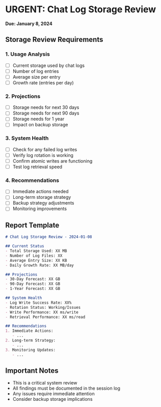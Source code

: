 # URGENT: Chat Log Storage Review
**Due: January 8, 2024**

## Storage Review Requirements

### 1. Usage Analysis
- [ ] Current storage used by chat logs
- [ ] Number of log entries
- [ ] Average size per entry
- [ ] Growth rate (entries per day)

### 2. Projections
- [ ] Storage needs for next 30 days
- [ ] Storage needs for next 90 days
- [ ] Storage needs for 1 year
- [ ] Impact on backup storage

### 3. System Health
- [ ] Check for any failed log writes
- [ ] Verify log rotation is working
- [ ] Confirm atomic writes are functioning
- [ ] Test log retrieval speed

### 4. Recommendations
- [ ] Immediate actions needed
- [ ] Long-term storage strategy
- [ ] Backup strategy adjustments
- [ ] Monitoring improvements

## Report Template
```markdown
# Chat Log Storage Review - 2024-01-08

## Current Status
- Total Storage Used: XX MB
- Number of Log Files: XX
- Average Entry Size: XX KB
- Daily Growth Rate: XX MB/day

## Projections
- 30-Day Forecast: XX GB
- 90-Day Forecast: XX GB
- 1-Year Forecast: XX GB

## System Health
- Log Write Success Rate: XX%
- Rotation Status: Working/Issues
- Write Performance: XX ms/write
- Retrieval Performance: XX ms/read

## Recommendations
1. Immediate Actions:
   - ...
2. Long-term Strategy:
   - ...
3. Monitoring Updates:
   - ...
```

## Important Notes
- This is a critical system review
- All findings must be documented in the session log
- Any issues require immediate attention
- Consider backup storage implications
